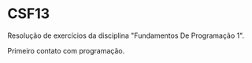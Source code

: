 # CSF13
Resolução de exercícios da disciplina "Fundamentos De Programação 1".

Primeiro contato com programação.
